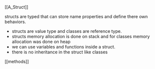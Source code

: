 [[A_Struct]]

structs are typed that can store name properties and define there own behaviors.

- structs are value type and classes are reference type. 
- structs memory allocation is done on stack and for classes memory allocation was done on heap
- we can use variables and functions inside a struct.
- there is no inheritance in the struct like classes

[[methods]]



